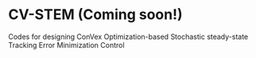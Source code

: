 # CV-STEM (Coming soon!)
Codes for designing ConVex Optimization-based Stochastic steady-state Tracking Error Minimization Control
